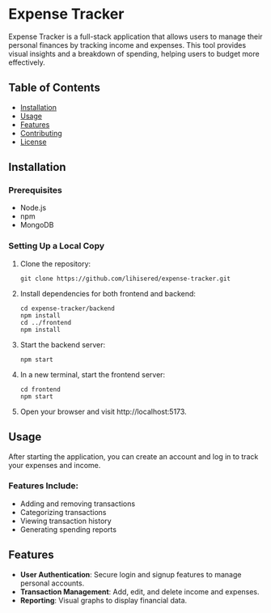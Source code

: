 # Expense Tracker

Expense Tracker is a full-stack application that allows users to manage their personal finances by tracking income and expenses. This tool provides visual insights and a breakdown of spending, helping users to budget more effectively.

## Table of Contents
- [Installation](#installation)
- [Usage](#usage)
- [Features](#features)
- [Contributing](#contributing)
- [License](#license)

## Installation

### Prerequisites
- Node.js
- npm
- MongoDB

### Setting Up a Local Copy
1. Clone the repository:
   ```
   git clone https://github.com/lihisered/expense-tracker.git
   ```
2. Install dependencies for both frontend and backend:
   ```
   cd expense-tracker/backend
   npm install
   cd ../frontend
   npm install
   ```
3. Start the backend server:
   ```
   npm start
   ```
4. In a new terminal, start the frontend server:
   ```
   cd frontend
   npm start
   ```
5. Open your browser and visit http://localhost:5173.

## Usage

After starting the application, you can create an account and log in to track your expenses and income.

### Features Include:
- Adding and removing transactions
- Categorizing transactions
- Viewing transaction history
- Generating spending reports

## Features

- **User Authentication**: Secure login and signup features to manage personal accounts.
- **Transaction Management**: Add, edit, and delete income and expenses.
- **Reporting**: Visual graphs to display financial data.